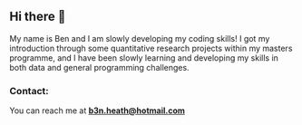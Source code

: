 ## Hi there 👋

<!--
**B3nHeath/B3nHeath** is a ✨ _special_ ✨ repository because its `README.md` (this file) appears on your GitHub profile.
Here are some ideas to get you started:

- 🔭 I’m currently working on ...
- 🌱 I’m currently learning ...
- 👯 I’m looking to collaborate on ...
- 🤔 I’m looking for help with ...
- 💬 Ask me about ...
- 📫 How to reach me: ...
- 😄 Pronouns: ...
- ⚡ Fun fact: ...
-->

My name is Ben and I am slowly developing my coding skills! I got my introduction through some quantitative research projects within my masters programme, and I have been slowly learning and developing my skills in both data and general programming challenges. 

### Contact:

You can reach me at **b3n.heath@hotmail.com**
